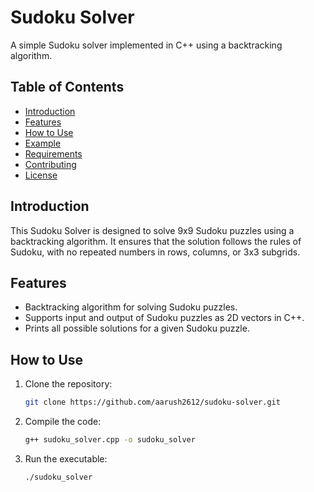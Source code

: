 # Sudoku Solver

A simple Sudoku solver implemented in C++ using a backtracking algorithm.

## Table of Contents

- [Introduction](#introduction)
- [Features](#features)
- [How to Use](#how-to-use)
- [Example](#example)
- [Requirements](#requirements)
- [Contributing](#contributing)
- [License](#license)

## Introduction

This Sudoku Solver is designed to solve 9x9 Sudoku puzzles using a backtracking algorithm. It ensures that the solution follows the rules of Sudoku, with no repeated numbers in rows, columns, or 3x3 subgrids.

## Features

- Backtracking algorithm for solving Sudoku puzzles.
- Supports input and output of Sudoku puzzles as 2D vectors in C++.
- Prints all possible solutions for a given Sudoku puzzle.

## How to Use

1. Clone the repository:

   ```bash
   git clone https://github.com/aarush2612/sudoku-solver.git

2. Compile the code:

   ```bash
   g++ sudoku_solver.cpp -o sudoku_solver

3. Run the executable:

    ```bash
   ./sudoku_solver
